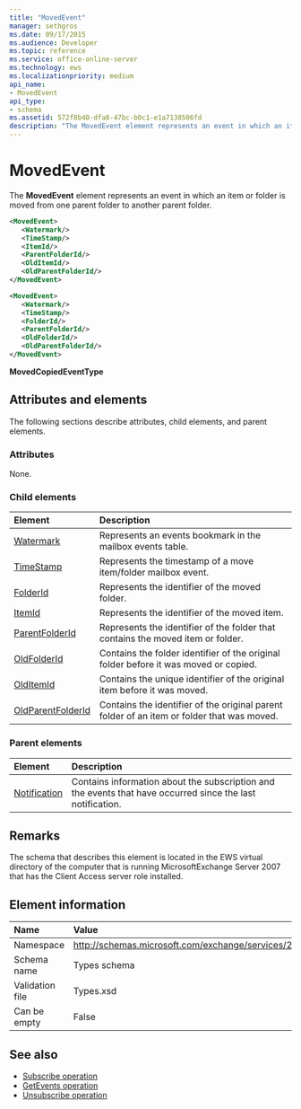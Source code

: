 ```yaml
---
title: "MovedEvent"
manager: sethgros
ms.date: 09/17/2015
ms.audience: Developer
ms.topic: reference
ms.service: office-online-server
ms.technology: ews
ms.localizationpriority: medium
api_name:
- MovedEvent
api_type:
- schema
ms.assetid: 572f8b40-dfa8-47bc-b0c1-e1a7138506fd
description: "The MovedEvent element represents an event in which an item or folder is moved from one parent folder to another parent folder."
---
```


# MovedEvent

The **MovedEvent** element represents an event in which an item or folder is moved from one parent folder to another parent folder. 
  
```xml
<MovedEvent>
   <Watermark/>
   <TimeStamp/>
   <ItemId/>
   <ParentFolderId/>
   <OldItemId/>
   <OldParentFolderId/>
</MovedEvent>
```

```xml
<MovedEvent>
   <Watermark/>
   <TimeStamp/>
   <FolderId/>
   <ParentFolderId/>
   <OldFolderId/>
   <OldParentFolderId/>
</MovedEvent>
```


**MovedCopiedEventType**

## Attributes and elements

The following sections describe attributes, child elements, and parent elements.
  
### Attributes

None.
  
### Child elements

|**Element**|**Description**|
|:-----|:-----|
|[Watermark](watermark.md) <br/> |Represents an events bookmark in the mailbox events table.  <br/> |
|[TimeStamp](timestamp.md) <br/> |Represents the timestamp of a move item/folder mailbox event.  <br/> |
|[FolderId](folderid.md) <br/> |Represents the identifier of the moved folder.  <br/> |
|[ItemId](itemid.md) <br/> |Represents the identifier of the moved item.  <br/> |
|[ParentFolderId](parentfolderid.md) <br/> |Represents the identifier of the folder that contains the moved item or folder.  <br/> |
|[OldFolderId](oldfolderid.md) <br/> |Contains the folder identifier of the original folder before it was moved or copied.  <br/> |
|[OldItemId](olditemid.md) <br/> |Contains the unique identifier of the original item before it was moved.  <br/> |
|[OldParentFolderId](oldparentfolderid.md) <br/> |Contains the identifier of the original parent folder of an item or folder that was moved.  <br/> |
   
### Parent elements

|**Element**|**Description**|
|:-----|:-----|
|[Notification](notification-ex15websvcsotherref.md) <br/> |Contains information about the subscription and the events that have occurred since the last notification.  <br/> |
   
## Remarks

The schema that describes this element is located in the EWS virtual directory of the computer that is running MicrosoftExchange Server 2007 that has the Client Access server role installed.
  
## Element information

|**Name**|**Value**|
|:-----|:-----|
|Namespace  <br/> |http://schemas.microsoft.com/exchange/services/2006/types  <br/> |
|Schema name  <br/> |Types schema  <br/> |
|Validation file  <br/> |Types.xsd  <br/> |
|Can be empty  <br/> |False  <br/> |
   
## See also

- [Subscribe operation](subscribe-operation.md) 
- [GetEvents operation](getevents-operation.md) 
- [Unsubscribe operation](unsubscribe-operation.md)

